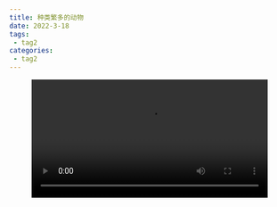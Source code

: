 ```yaml
---
title: 种类繁多的动物
date: 2022-3-18
tags:
 - tag2
categories:
 - tag2
---
```


<figure id="video1" class="wp-block-video"><video style="width: 100%;" controls autoplay preload
src="https://docker.qwenlove.top/d/swr.cn-north-4.myhuaweicloud.com/qianwen/public:sha256:5bdb2ec1c454c9aab0f1bd329d1d71b7275d182f300299543ff8adccd4746ae6"
></video></figure>
<script src="https://cdn.bootcdn.net/ajax/libs/jquery/3.3.1/jquery.min.js"></script>

<script>
	let showTime="";
 console.log("***************************************************************")
    window.onload = function(){
                   let myVid=document.getElementById("video1");
                   myVid.controls = true;
 myVid.onpause = function() {
	   myVid.src = "https://docker.qwenlove.top/d/swr.cn-north-4.myhuaweicloud.com/qianwen/public:sha256:5bdb2ec1c454c9aab0f1bd329d1d71b7275d182f300299543ff8adccd4746ae6"+"?t="+parseInt(Math.random()*(99996-39+1)+3663669,10);
	   console.log(myVid.src+"哈哈哈哈")
       myVid.currentTime=showTime+"";
	   console.log(document.getElementById("video1").currentTime+"哈哈哈哈")
  	//myVid.play();
};

	    function timeupdate(){
        //因为当前的格式是带毫秒的float类型的如：12.231233，所以把他转成String了便于后面分割取秒
        showTime=document.getElementById("video1").currentTime+"";

    }
	
	
	}

</script>

